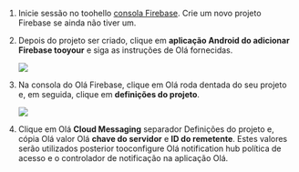 

1. Inicie sessão no toohello [consola Firebase](https://firebase.google.com/console/). Crie um novo projeto Firebase se ainda não tiver um.
2. Depois do projeto ser criado, clique em **aplicação Android do adicionar Firebase tooyour** e siga as instruções de Olá fornecidas.

    ![](./media/notification-hubs-enable-firebase-cloud-messaging/notification-hubs-add-firebase-to-android-app.png)
3. Na consola do Olá Firebase, clique em Olá roda dentada do seu projeto e, em seguida, clique em **definições do projeto**.

    ![](./media/notification-hubs-enable-firebase-cloud-messaging/notification-hubs-firebase-console-project-settings.png)
4. Clique em Olá **Cloud Messaging** separador Definições do projeto e, cópia Olá valor Olá **chave do servidor** e **ID do remetente**. Estes valores serão utilizados posterior tooconfigure Olá notification hub política de acesso e o controlador de notificação na aplicação Olá.
